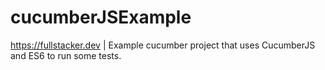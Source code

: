 # cucumberJSExample
https://fullstacker.dev | Example cucumber project that uses CucumberJS and ES6 to run some tests.
